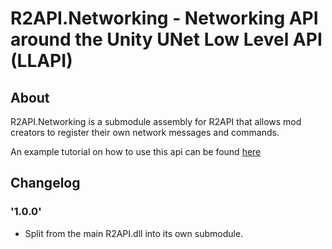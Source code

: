 # R2API.Networking - Networking API around the Unity UNet Low Level API (LLAPI)

## About

R2API.Networking is a submodule assembly for R2API that allows mod creators to register their own network messages and commands.

An example tutorial on how to use this api can be found [here](https://risk-of-thunder.github.io/R2Wiki/Mod-Creation/C%23-Programming/Networking/R2API.NetworkingAPI/)

## Changelog

### '1.0.0'
* Split from the main R2API.dll into its own submodule.
